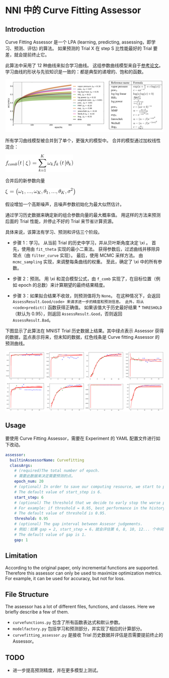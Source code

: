 # NNI 中的 Curve Fitting Assessor

## Introduction

Curve Fitting Assessor 是一个 LPA (learning, predicting, assessing，即学习、预测、评估) 的算法。 如果预测的 Trial X 在 step S 比性能最好的 Trial 要差，就会提前终止它。

此算法中采用了 12 种曲线来拟合学习曲线。 这组参数曲线模型来自于[参考论文](http://aad.informatik.uni-freiburg.de/papers/15-IJCAI-Extrapolation_of_Learning_Curves.pdf)。 学习曲线的形状与先验知识是一致的：都是典型的递增的、饱和的函数。

![learning_curve](../../img/curvefitting_learning_curve.PNG)

所有学习曲线模型被合并到了单个，更强大的模型中。 合并的模型通过加权线性混合：

![f_comb](../../img/curvefitting_f_comb.gif)

合并后的新参数向量

![expression_xi](../../img/curvefitting_expression_xi.gif)

假设增加一个高斯噪声，且噪声参数初始化为最大似然估计。

通过学习历史数据来确定新的组合参数向量的最大概率值。 用这样的方法来预测后面的 Trial 性能，并停止不好的 Trial 来节省计算资源。

具体来说，该算法有学习、预测和评估三个阶段。

* 步骤 1：学习。 从当前 Trial 的历史中学习，并从贝叶斯角度决定 \xi 。 首先，使用由 `fit_theta` 实现的最小二乘法。 获得参数后，过滤曲线并移除异常点（由 `filter_curve` 实现）。 最后，使用 MCMC 采样方法。 由 `mcmc_sampling` 实现，来调整每条曲线的权重。 至此，确定了 \xi 中的所有参数。

* 步骤 2：预测。 用 \xi 和混合模型公式，由 `f_comb` 实现了，在目标位置（例如 epoch 的总数）来计算期望的最终结果精度。

* 步骤 3：如果拟合结果不收敛，则预测值将为 `None`。 在这种情况下，会返回 `AssessResult.Good/code> 来请求进一步的精度和预测信息。 此外，将从 <code>predict()` 函数获得正确值。 如果该值大于历史最好结果 * `THRESHOLD`（默认为 0.95），则返回 `AssessResult.Good`，否则返回 `AssessResult.Bad`。

下图显示了此算法在 MNIST Trial 历史数据上结果。其中绿点表示 Assessor 获得的数据，蓝点表示将来，但未知的数据，红色线条是 Curve fitting Assessor 的预测曲线。

![examples](../../img/curvefitting_example.PNG)

## Usage

要使用 Curve Fitting Assessor，需要在 Experiment 的 YAML 配置文件进行如下改动。

```yaml
assessor:
  builtinAssessorName: Curvefitting
  classArgs:
    # (required)The total number of epoch.
    # 需要此数据来决定需要预测的点。
    epoch_num: 20
    # (optional) In order to save our computing resource, we start to predict when we have more than only after receiving start_step number of reported intermediate results.
    # The default value of start_step is 6.
    start_step: 6
    # (optional) The threshold that we decide to early stop the worse performance curve.
    # For example: if threshold = 0.95, best performance in the history is 0.9, then we will stop the trial which predict value is lower than 0.95 * 0.9 = 0.855.
    # The default value of threshold is 0.95.
    threshold: 0.95
    # (optional) The gap interval between Assesor judgements.
    # 例如：如果 gap = 2, start_step = 6，就会评估第 6, 8, 10, 12... 个中间结果。
    # The default value of gap is 1.
    gap: 1
```

## Limitation

According to the original paper, only incremental functions are supported. Therefore this assessor can only be used to maximize optimization metrics. For example, it can be used for accuracy, but not for loss.

## File Structure

The assessor has a lot of different files, functions, and classes. Here we briefly describe a few of them.

* `curvefunctions.py` 包含了所有函数表达式和默认参数。
* `modelfactory.py` 包括学习和预测部分，并实现了相应的计算部分。
* `curvefitting_assessor.py` 是接收 Trial 历史数据并评估是否需要提前终止的 Assessor。

## TODO

* 进一步提高预测精度，并在更多模型上测试。